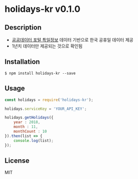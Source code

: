 # holidays-kr v0.1.0

## Description

- [공공데이터 포털 특일정보](https://www.data.go.kr/dataset/15012690/openapi.do) 데이터 기반으로 한국 공휴일 데이터 제공
- 1년치 데이터만 제공되는 것으로 확인됨

## Installation

```console
$ npm install holidays-kr --save
```


## Usage

```js
const holidays = require('holidays-kr');

holidays.serviceKey = 'YOUR_API_KEY';

holidays.getHolidays({
    year : 2018,
    month : 11,
    monthCount : 10
}).then(list => {
    console.log(list);
});
```

## License

MIT
